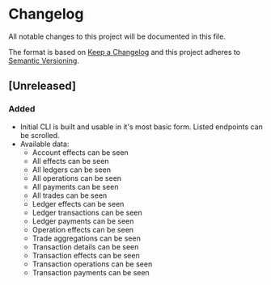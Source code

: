 # Changelog

All notable changes to this project will be documented in this file.

The format is based on [Keep a Changelog](http://keepachangelog.com/en/1.0.0/)
and this project adheres to [Semantic Versioning](http://semver.org/spec/v2.0.0.html).

## [Unreleased]

### Added
- Initial CLI is built and usable in it's most basic form. Listed endpoints can be scrolled.
- Available data:
  - Account effects can be seen
  - All effects can be seen
  - All ledgers can be seen
  - All operations can be seen
  - All payments can be seen
  - All trades can be seen
  - Ledger effects can be seen
  - Ledger transactions can be seen
  - Ledger payments can be seen
  - Operation effects can be seen
  - Trade aggregations can be seen
  - Transaction details can be seen
  - Transaction effects can be seen
  - Transaction operations can be seen
  - Transaction payments can be seen
